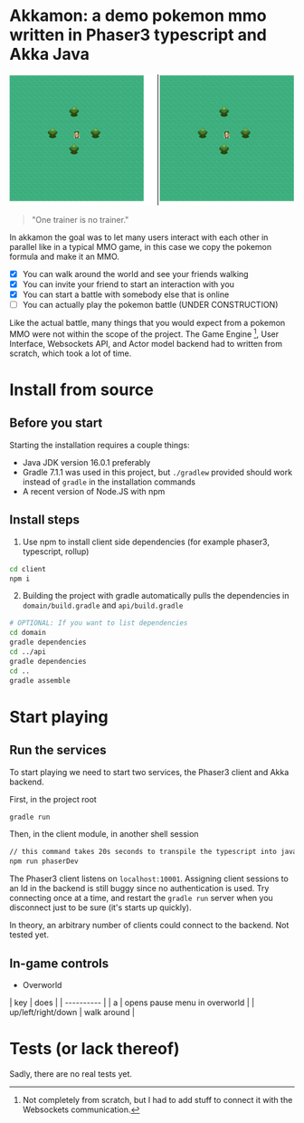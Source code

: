 # Akkamon: a demo pokemon mmo written in Phaser3 typescript and Akka Java

![core-idea](./readme-media/header.gif)

> "One trainer is no trainer."

In akkamon the goal was to let many users interact with each other in parallel like in a typical MMO game, in this case we copy the pokemon formula and make it an MMO.

- [x] You can walk around the world and see your friends walking
- [x] You can invite your friend to start an interaction with you
- [x] You can start a battle with somebody else that is online
- [ ] You can actually play the pokemon battle (UNDER CONSTRUCTION)

Like the actual battle, many things that you would expect from a pokemon MMO were not within the scope of the project. The Game Engine [^gameengine], User Interface, Websockets API, and Actor model backend had to written from scratch, which took a lot of time.



# Install from source

## Before you start

Starting the installation requires a couple things:
* Java JDK version 16.0.1 preferably
* Gradle 7.1.1 was used in this project, but `./gradlew` provided should work instead of `gradle` in the installation commands
* A recent version of Node.JS with npm

## Install steps

1. Use npm to install client side dependencies (for example phaser3, typescript, rollup)

```sh
cd client
npm i
```

2. Building the project with gradle automatically pulls the dependencies in `domain/build.gradle` and `api/build.gradle`

```sh
# OPTIONAL: If you want to list dependencies
cd domain
gradle dependencies
cd ../api
gradle dependencies
cd ..
gradle assemble
```

# Start playing

## Run the services

To start playing we need to start two services, the Phaser3 client and Akka backend.

First, in the project root

```sh
gradle run
```

Then, in the client module, in another shell session

```sh
// this command takes 20s seconds to transpile the typescript into javascript :(
npm run phaserDev
```

The Phaser3 client listens on `localhost:10001`. Assigning client sessions to an Id in the backend is still buggy since no authentication is used. Try connecting once at a time, and restart the `gradle run` server when you disconnect just to be sure (it's starts up quickly).

In theory, an arbitrary number of clients could connect to the backend. Not tested yet.

## In-game controls

* Overworld

| key | does |
| ---------- |
| a | opens pause menu in overworld |
| up/left/right/down | walk around |

# Tests (or lack thereof)

Sadly, there are no real tests yet.


[^gameengine]: Not completely from scratch, but I had to add stuff to connect it with the Websockets communication.
